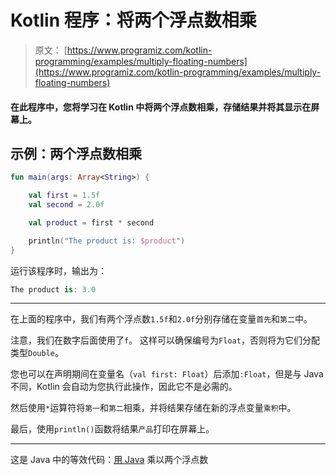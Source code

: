 # Kotlin 程序：将两个浮点数相乘

> 原文： [https://www.programiz.com/kotlin-programming/examples/multiply-floating-numbers](https://www.programiz.com/kotlin-programming/examples/multiply-floating-numbers)

#### 在此程序中，您将学习在 Kotlin 中将两个浮点数相乘，存储结果并将其显示在屏幕上。

## 示例：两个浮点数相乘

```kt
fun main(args: Array<String>) {

    val first = 1.5f
    val second = 2.0f

    val product = first * second

    println("The product is: $product")
}
```

运行该程序时，输出为：

```kt
The product is: 3.0
```

* * *

在上面的程序中，我们有两个浮点数`1.5f`和`2.0f`分别存储在变量`首先`和`第二`中。

注意，我们在数字后面使用了`f`。 这样可以确保编号为`Float`，否则将为它们分配类型`Double`。

您也可以在声明期间在变量名（`val first: Float`）后添加`:Float`，但是与 Java 不同，Kotlin 会自动为您执行此操作，因此它不是必需的。

然后使用`*`运算符将`第一`和`第二`相乘，并将结果存储在新的浮点变量`乘积`中。

最后，使用`println()`函数将结果`产品`打印在屏幕上。

* * *

这是 Java 中的等效代码：[用 Java](/java-programming/examples/multiply-floating-numbers "Java Program to Multiply two Floating Point Numbers") 乘以两个浮点数